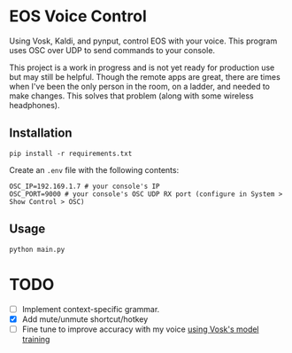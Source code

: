 # EOS Voice Control

Using Vosk, Kaldi, and pynput, control EOS with your voice. This program uses OSC over UDP to send commands to your console.

This project is a work in progress and is not yet ready for production use but may still be helpful. Though the remote apps are great, there are times when I've been the only person in the room, on a ladder, and needed to make changes. This solves that problem (along with some wireless headphones).


## Installation

```
pip install -r requirements.txt
```

Create an `.env` file with the following contents:

```
OSC_IP=192.169.1.7 # your console's IP
OSC_PORT=9000 # your console's OSC UDP RX port (configure in System > Show Control > OSC)
```

## Usage

```
python main.py
```



# TODO
- [ ] Implement context-specific grammar.
- [x] Add mute/unmute shortcut/hotkey
- [ ] Fine tune to improve accuracy with my voice [using Vosk's model training](https://alphacephei.com/vosk/adaptation#:~:text=Adapting%20the%20acoustic%20model%20with%20finetuning)
